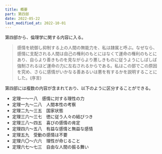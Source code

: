```yaml
---
title: 概要
part: 第四部
date: 2022-05-22
last_modified_at: 2022-10-01
---
```


第四部から、倫理学に関する内容に入る。

>感情を統御し抑制する上の人間の無能力を、私は隷属と呼ぶ。なぜなら、感情に支配される人間は自己の権利のもとにはなくて運命の権利のもとにあり、自らより善きものを見ながらより悪しきものに従うようにしばしば強制されるほど運命の力に左右されるからである。私はこの部でこの原因を究め、さらに感情がいかなる善あるいは悪を有するかを説明することにした。(序言)

第四部には複数の内容が含まれており、以下のように区分することができる。

- 定理一～一八　感情に対する理性の力
- 定理一九～二八　人間本性の考察
- 定理二九～三五　国家状態
- 定理三六～三七　徳に従う人々の結びつき
- 定理三八～四五　喜びの感情の肯定
- 定理四六～五八　有益な感情と無益な感情
- 定理五九　受動の感情は不要
- 定理六〇～六六　理性が命じること
- 定理六七～七三　自由な人間の振る舞い
